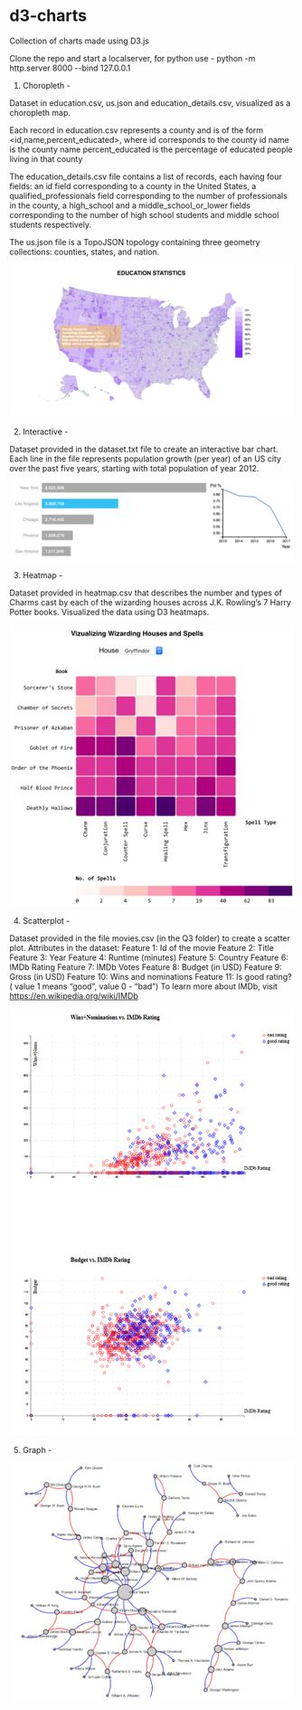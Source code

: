 # d3-charts
Collection of charts made using D3.js

Clone the repo and start a localserver, for python use - python -m http.server 8000 --bind 127.0.0.1

1. Choropleth - 

Dataset in education.csv, us.json and education_details.csv, visualized as a choropleth map.

Each record in education.csv represents a county and is of the form <id,name,percent_educated>, where
id corresponds to the county id
name is the county name
percent_educated is the percentage of educated people living in that county

The education_details.csv file contains a list of records, each having four fields:
an id field corresponding to a county in the United States,
a qualified_professionals field corresponding to the number of professionals in the county,
a high_school and a middle_school_or_lower fields corresponding to the number of high school students and middle school students respectively.

The us.json file is a TopoJSON topology containing three geometry collections: counties, states, and nation.

![Alt text](images/choropleth.png?raw=true "Choropleth")

2. Interactive - 

Dataset provided in the dataset.txt file to create an interactive bar chart. Each line in the file represents population growth (per year) of an US city over the past five years, starting with total population of year 2012.

![Alt text](images/interactive.png?raw=true "Choropleth")

3. Heatmap -

Dataset provided in heatmap.csv that describes the number and types of Charms cast by each of the wizarding houses across J.K. Rowling’s 7 Harry Potter books. Visualized the data using D3 heatmaps.

![Alt text](images/heatmap.png?raw=true "Choropleth")

4. Scatterplot - 

Dataset provided in the file movies.csv (in the Q3 folder) to create a scatter plot.
Attributes in the dataset:
Feature 1: Id of the movie
Feature 2: Title
Feature 3: Year
Feature 4: Runtime (minutes)
Feature 5: Country
Feature 6: IMDb Rating
Feature 7: IMDb Votes
Feature 8: Budget (in USD)
Feature 9: Gross (in USD)
Feature 10: Wins and nominations
Feature 11: Is good rating? ( value 1 means “good”, value 0 - “bad”)
To learn more about IMDb, visit https://en.wikipedia.org/wiki/IMDb

![Alt text](images/scatterplot.png?raw=true "Choropleth")

5. Graph - 

![Alt text](images/graph.png?raw=true "Choropleth")
